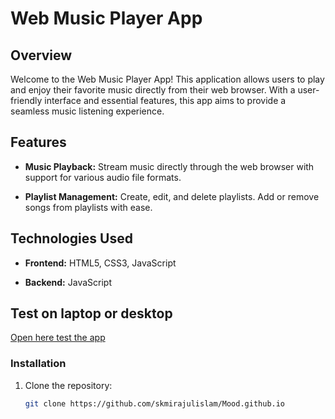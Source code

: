 
# Web Music Player App

## Overview

Welcome to the Web Music Player App! This application allows users to play and enjoy their favorite music directly from their web browser. With a user-friendly interface and essential features, this app aims to provide a seamless music listening experience.

## Features

  
- **Music Playback:** Stream music directly through the web browser with support for various audio file formats.

- **Playlist Management:** Create, edit, and delete playlists. Add or remove songs from playlists with ease.


## Technologies Used

- **Frontend:** HTML5, CSS3, JavaScript

- **Backend:** JavaScript


## Test on laptop or desktop
[Open here test the app](https://skmirajulislam.github.io/MuscicDex/)


### Installation

1. Clone the repository:
   ```bash
   git clone https://github.com/skmirajulislam/Mood.github.io
   ```
